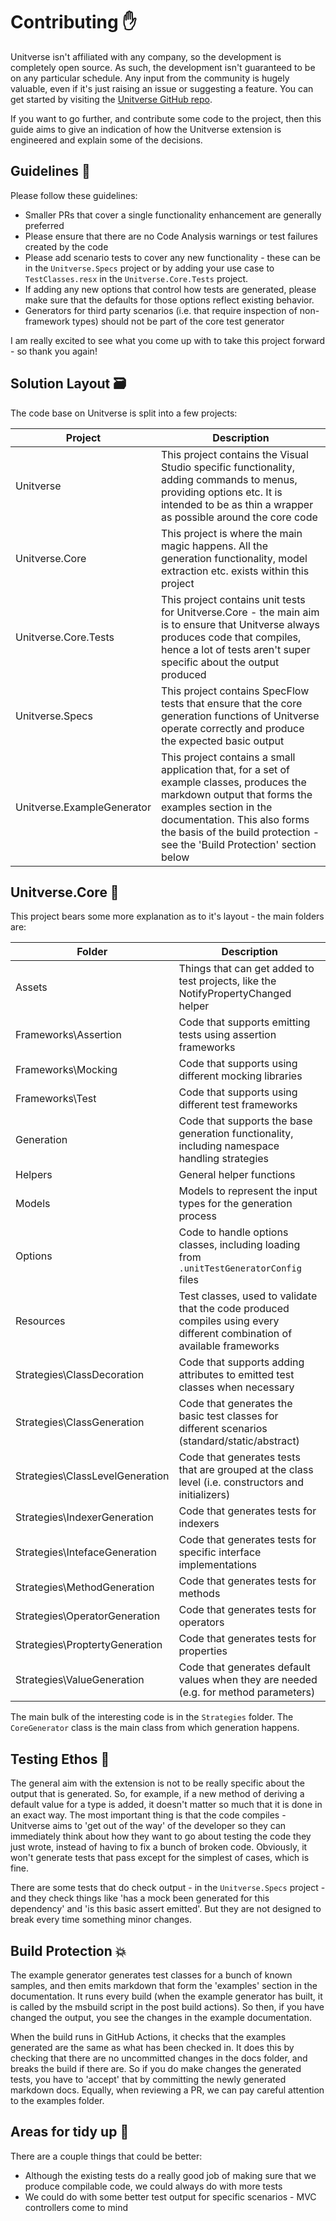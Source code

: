 # Contributing ✋

Unitverse isn't affiliated with any company, so the development is completely open source. As such, the development isn't guaranteed to be on any particular schedule. Any input from the community is hugely valuable, even if it's just raising an issue or suggesting a feature. You can get started by visiting the [Unitverse GitHub repo](https://github.com/mattwhitfield/Unitverse).

If you want to go further, and contribute some code to the project, then this guide aims to give an indication of how the Unitverse extension is engineered and explain some of the decisions.

## Guidelines 🚧

Please follow these guidelines:

* Smaller PRs that cover a single functionality enhancement are generally preferred
* Please ensure that there are no Code Analysis warnings or test failures created by the code
* Please add scenario tests to cover any new functionality - these can be in the `Unitverse.Specs` project or by adding your use case to `TestClasses.resx` in the `Unitverse.Core.Tests` project.
* If adding any new options that control how tests are generated, please make sure that the defaults for those options reflect existing behavior.
* Generators for third party scenarios (i.e. that require inspection of non-framework types) should not be part of the core test generator

I am really excited to see what you come up with to take this project forward - so thank you again!

## Solution Layout 🗃

The code base on Unitverse is split into a few projects:

| Project | Description |
| - | - |
| Unitverse | This project contains the Visual Studio specific functionality, adding commands to menus, providing options etc. It is intended to be as thin a wrapper as possible around the core code |
| Unitverse.Core | This project is where the main magic happens. All the generation functionality, model extraction etc. exists within this project |
| Unitverse.Core.Tests | This project contains unit tests for Unitverse.Core - the main aim is to ensure that Unitverse always produces code that compiles, hence a lot of tests aren't super specific about the output produced |
| Unitverse.Specs | This project contains SpecFlow tests that ensure that the core generation functions of Unitverse operate correctly and produce the expected basic output |
| Unitverse.ExampleGenerator | This project contains a small application that, for a set of example classes, produces the markdown output that forms the examples section in the documentation. This also forms the basis of the build protection - see the 'Build Protection' section below |

## Unitverse.Core 🍏

This project bears some more explanation as to it's layout - the main folders are:

| Folder | Description |
| - | - |
| Assets | Things that can get added to test projects, like the NotifyPropertyChanged helper |
| Frameworks\Assertion | Code that supports emitting tests using assertion frameworks |
| Frameworks\Mocking | Code that supports using different mocking libraries |
| Frameworks\Test | Code that supports using different test frameworks |
| Generation | Code that supports the base generation functionality, including namespace handling strategies |
| Helpers | General helper functions |
| Models | Models to represent the input types for the generation process |
| Options | Code to handle options classes, including loading from `.unitTestGeneratorConfig` files |
| Resources | Test classes, used to validate that the code produced compiles using every different combination of available frameworks |
| Strategies\ClassDecoration | Code that supports adding attributes to emitted test classes when necessary |
| Strategies\ClassGeneration | Code that generates the basic test classes for different scenarios (standard/static/abstract) |
| Strategies\ClassLevelGeneration | Code that generates tests that are grouped at the class level (i.e. constructors and initializers) |
| Strategies\IndexerGeneration | Code that generates tests for indexers |
| Strategies\IntefaceGeneration | Code that generates tests for specific interface implementations |
| Strategies\MethodGeneration | Code that generates tests for methods |
| Strategies\OperatorGeneration | Code that generates tests for operators |
| Strategies\ProptertyGeneration | Code that generates tests for properties |
| Strategies\ValueGeneration | Code that generates default values when they are needed (e.g. for method parameters) |

The main bulk of the interesting code is in the `Strategies` folder. The `CoreGenerator` class is the main class from which generation happens.

## Testing Ethos 🚨

The general aim with the extension is not to be really specific about the output that is generated. So, for example, if a new method of deriving a default value for a type is added, it doesn't matter so much that it is done in an exact way. The most important thing is that the code compiles - Unitverse aims to 'get out of the way' of the developer so they can immediately think about how they want to go about testing the code they just wrote, instead of having to fix a bunch of broken code. Obviously, it won't generate tests that pass except for the simplest of cases, which is fine.

There are some tests that do check output - in the `Unitverse.Specs` project - and they check things like 'has a mock been generated for this dependency' and 'is this basic assert emitted'. But they are not designed to break every time something minor changes.

## Build Protection 💥

The example generator generates test classes for a bunch of known samples, and then emits markdown that form the 'examples' section in the documentation. It runs every build (when the example generator has built, it is called by the msbuild script in the post build actions). So then, if you have changed the output, you see the changes in the example documentation.

When the build runs in GitHub Actions, it checks that the examples generated are the same as what has been checked in. It does this by checking that there are no uncommitted changes in the docs folder, and breaks the build if there are. So if you do make changes the generated tests, you have to 'accept' that by committing the newly generated markdown docs. Equally, when reviewing a PR, we can pay careful attention to the examples folder.

## Areas for tidy up 🧹

There are a couple things that could be better:

* Although the existing tests do a really good job of making sure that we produce compilable code, we could always do with more tests
* We could do with some better test output for specific scenarios - MVC controllers come to mind
